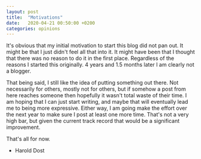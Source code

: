 ```yaml
---
layout: post
title:  "Motivations"
date:   2020-04-21 00:50:00 +0200
categories: opinions
---
```


It's obvious that my initial motivation to start this blog did not pan out. It might
be that I just didn't feel all that into it. It might have been that I thought that
there was no reason to do it in the first place. Regardless of the reasons I started this originally. 4 years and 1.5 months later I am clearly not a blogger.

That being said, I still like the idea of putting something out there. Not necessarily for others, mostly not for others, but if somehow a post from here reaches someone then hopefully it wasn't total waste of their time. I am hoping that I can just start writing, and maybe that will eventually lead me to being more expressive. Either way, I am going make the effort over the next year to make sure I post at least one more time. That's not a very high bar, but given the current track record that would be a significant improvement.

That's all for now.

- Harold Dost
